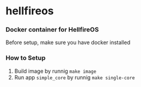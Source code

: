 # hellfireos
### Docker container for HellfireOS

Before setup, make sure you have docker installed

### How to Setup

1. Build image by runnig `make image`
2. Run app `simple_core` by runnig `make single-core`
